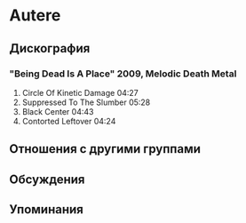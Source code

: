 # Autere



## Дискография

### "Being Dead Is A Place" 2009, Melodic Death Metal

1. Circle Of Kinetic Damage 04:27  
2. Suppressed To The Slumber 05:28  
3. Black Center 04:43  
4. Contorted Leftover 04:24 


## Отношения с другими группами


## Обсуждения


## Упоминания

